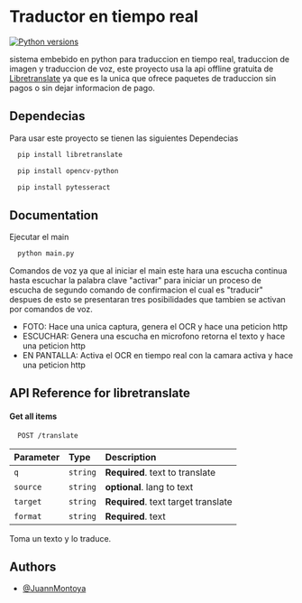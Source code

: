 
# Traductor en tiempo real
[![Python versions](https://img.shields.io/pypi/pyversions/libretranslate)](https://pypi.org/project/libretranslate)

sistema embebido en python para traduccion en tiempo real, traduccion de imagen y traduccion de voz, este proyecto usa la api offline gratuita de [Libretranslate](https://github.com/LibreTranslate/LibreTranslate) ya que es la unica que ofrece paquetes de traduccion sin pagos o sin dejar informacion de pago.




## Dependecias

Para usar este proyecto se tienen las siguientes Dependecias

```bash
  pip install libretranslate
```

```bash
  pip install opencv-python

```
```bash
  pip install pytesseract
```

## Documentation

Ejecutar el main 

```bash
  python main.py
```

Comandos de voz ya que al iniciar el main este hara una escucha continua hasta escuchar la palabra clave "activar" para iniciar un proceso de escucha de segundo comando de confirmacion el cual es "traducir" despues de esto se presentaran tres posibilidades que tambien se activan por comandos de voz.

- FOTO: Hace una unica captura, genera el OCR y hace una peticion http 
- ESCUCHAR: Genera una escucha en microfono retorna el texto y hace una peticion http
- EN PANTALLA: Activa el OCR en tiempo real con la camara activa  y hace una peticion http




## API Reference for libretranslate

#### Get all items

```http
  POST /translate
```

| Parameter | Type     | Description                |
| :-------- | :------- | :------------------------- |
| `q` | `string` | **Required**. text to translate |
| `source` | `string` | **optional**. lang to text |
| `target` | `string` | **Required**. text target translate |
| `format` | `string` | **Required**. text |


Toma un texto y lo traduce.




## Authors

- [@JuannMontoya](https://github.com/JuannMontoya)

